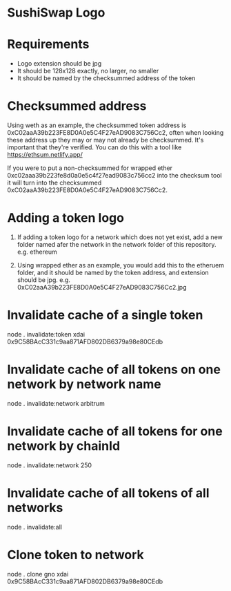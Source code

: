 # SushiSwap Logo

# Requirements

- Logo extension should be jpg
- It should be 128x128 exactly, no larger, no smaller
- It should be named by the checksummed address of the token

# Checksummed address

Using weth as an example, the checksummed token address is 0xC02aaA39b223FE8D0A0e5C4F27eAD9083C756Cc2, often when looking these address up they may or may not already be checksummed. It's important that they're verified. You can do this with a tool like https://ethsum.netlify.app/

If you were to put a non-checksummed for wrapped ether 0xc02aaa39b223fe8d0a0e5c4f27ead9083c756cc2 into the checksum tool it will turn into the checksummed 0xC02aaA39b223FE8D0A0e5C4F27eAD9083C756Cc2.

# Adding a token logo

1. If adding a token logo for a network which does not yet exist, add a new folder named afer the network in the network folder of this repository. e.g. ethereum

2. Using wrapped ether as an example, you would add this to the etheruem folder, and it should be named by the token address, and extension should be jpg. e.g. 0xC02aaA39b223FE8D0A0e5C4F27eAD9083C756Cc2.jpg

# Invalidate cache of a single token

node . invalidate:token xdai 0x9C58BAcC331c9aa871AFD802DB6379a98e80CEdb 

# Invalidate cache of all tokens on one network by network name

node . invalidate:network arbitrum

# Invalidate cache of all tokens for one network by chainId

node . invalidate:network 250

# Invalidate cache of all tokens of all networks

node . invalidate:all

# Clone token to network

node . clone gno xdai 0x9C58BAcC331c9aa871AFD802DB6379a98e80CEdb